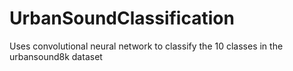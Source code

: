 # UrbanSoundClassification
Uses convolutional neural network to classify the 10 classes in the urbansound8k dataset
